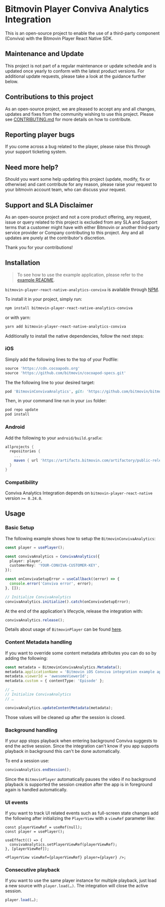 # Bitmovin Player Conviva Analytics Integration

This is an open-source project to enable the use of a third-party component (Conviva) with the Bitmovin Player React Native SDK.

## Maintenance and Update

This project is not part of a regular maintenance or update schedule and is updated once yearly to conform with the latest product versions. For additional update requests, please take a look at the guidance further below.

## Contributions to this project

As an open-source project, we are pleased to accept any and all changes, updates and fixes from the community wishing to use this project. Please see [CONTRIBUTING.md](CONTRIBUTING.md) for more details on how to contribute.

## Reporting player bugs

If you come across a bug related to the player, please raise this through your support ticketing system.

## Need more help?

Should you want some help updating this project (update, modify, fix or otherwise) and cant contribute for any reason, please raise your request to your bitmovin account team, who can discuss your request.

## Support and SLA Disclaimer

As an open-source project and not a core product offering, any request, issue or query related to this project is excluded from any SLA and Support terms that a customer might have with either Bitmovin or another third-party service provider or Company contributing to this project. Any and all updates are purely at the contributor's discretion.

Thank you for your contributions!

## Installation

> To see how to use the example application, please refer to the [example README](example/README.md).

`bitmovin-player-react-native-analytics-conviva` is available through [NPM](https://www.npmjs.com/package/bitmovin-player-react-native-analytics-conviva).

To install it in your project, simply run:

```sh
npm install bitmovin-player-react-native-analytics-conviva
```

or with yarn:

```sh
yarn add bitmovin-player-react-native-analytics-conviva
```

Additionally to install the native dependencies, follow the next steps:

### iOS

Simply add the following lines to the top of your Podfile:

```ruby
source 'https://cdn.cocoapods.org'
source 'https://github.com/bitmovin/cocoapod-specs.git'
```

The the following line to your desired target:

```ruby
pod 'BitmovinConvivaAnalytics', git: 'https://github.com/bitmovin/bitmovin-player-ios-analytics-conviva.git', tag: '3.1.0'
```

Then, in your command line run in your `ios` folder:

```sh
pod repo update
pod install
```

### Android

Add the following to your `android/build.gradle`:

```gradle
allprojects {
  repositories {
    ...
    maven { url 'https://artifacts.bitmovin.com/artifactory/public-releases' }
  }
}
```

### Compatibility

Conviva Analytics Integration depends on `bitmovin-player-react-native` version `>= 0.24.0`.

## Usage

### Basic Setup

The following example shows how to setup the `BitmovinConvivaAnalytics`:

```ts
const player = usePlayer();

const convivaAnalytics = ConvivaAnalytics({
  player: player,
  customerKey: 'YOUR-CONVIVA-CUSTOMER-KEY',
});

const onConvivaSetupError = useCallback((error) => {
  console.error('Conviva error', error);
}, []);

// Initialize ConvivaAnalytics
convivaAnalytics.initialize().catch(onConvivaSetupError);
```

At the end of the application's lifecycle, release the integration with:

```ts
convivaAnalytics.release();
```

Details about usage of `BitmovinPlayer` can be found [here](https://github.com/bitmovin/bitmovin-player-ios-sdk-cocoapod).

### Content Metadata handling

If you want to override some content metadata attributes you can do so by adding the following:

```ts
const metadata = BitmovinConvivaAnalytics.Metadata();
metadata.applicationName = 'Bitmovin iOS Conviva integration example app';
metadata.viewerId = 'awesomeViewerId';
metadata.custom = { contentType: 'Episode' };

// …
// Initialize ConvivaAnalytics
// …

convivaAnalytics.updateContentMetadata(metadata);
```

Those values will be cleaned up after the session is closed.

### Background handling

If your app stops playback when entering background Conviva suggests to end the active session.
Since the integration can't know if you app supports playback in background this can't be done automatically.

To end a session use:

```ts
convivaAnalytics.endSession();
```

Since the `BitmovinPlayer` automatically pauses the video if no background playback is supported the session creation after
the app is in foreground again is handled automatically.

### UI events

If you want to track UI related events such as full-screen state changes add the following after initializing the `PlayerView` with a `viewRef` parameter like:

```tsx
const playerViewRef = useRef(null);
const player = usePlayer();

useEffect(() => {
  convivaAnalytics.setPlayerViewRef(playerViewRef);
}, [playerViewRef]);

<PlayerView viewRef={playerViewRef} player={player} />;
```

### Consecutive playback

If you want to use the same player instance for multiple playback, just load a new source with `player.load(…)`. The integration will close the active session.

```ts
player.load(…);
```
